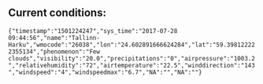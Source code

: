 ## Current conditions: 
 ``` {"timestamp":"1501224247","sys_time":"2017-07-28 09:44:56","name":"Tallinn-Harku","wmocode":"26038","lon":"24.602891666624284","lat":"59.398122222355134","phenomenon":"Few clouds","visibility":"20.0","precipitations":"0","airpressure":"1003.2","relativehumidity":"72","airtemperature":"22.5","winddirection":"143","windspeed":"4","windspeedmax":"6.7","NA":"","NA":""} ```
